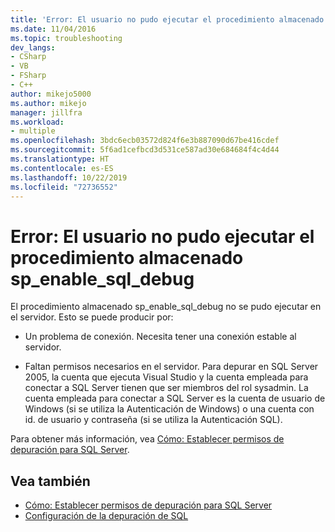 ```yaml
---
title: 'Error: El usuario no pudo ejecutar el procedimiento almacenado sp_enable_sql_debug | Microsoft Docs'
ms.date: 11/04/2016
ms.topic: troubleshooting
dev_langs:
- CSharp
- VB
- FSharp
- C++
author: mikejo5000
ms.author: mikejo
manager: jillfra
ms.workload:
- multiple
ms.openlocfilehash: 3bdc6ecb03572d824f6e3b887090d67be416cdef
ms.sourcegitcommit: 5f6ad1cefbcd3d531ce587ad30e684684f4c4d44
ms.translationtype: HT
ms.contentlocale: es-ES
ms.lasthandoff: 10/22/2019
ms.locfileid: "72736552"
---
```

# <a name="error-user-could-not-execute-stored-procedure-sp_enable_sql_debug"></a>Error: El usuario no pudo ejecutar el procedimiento almacenado sp_enable_sql_debug

El procedimiento almacenado sp_enable_sql_debug no se pudo ejecutar en el servidor. Esto se puede producir por:

- Un problema de conexión. Necesita tener una conexión estable al servidor.

- Faltan permisos necesarios en el servidor. Para depurar en SQL Server 2005, la cuenta que ejecuta Visual Studio y la cuenta empleada para conectar a SQL Server tienen que ser miembros del rol sysadmin. La cuenta empleada para conectar a SQL Server es la cuenta de usuario de Windows (si se utiliza la Autenticación de Windows) o una cuenta con id. de usuario y contraseña (si se utiliza la Autenticación SQL).

Para obtener más información, vea [Cómo: Establecer permisos de depuración para SQL Server](https://msdn.microsoft.com/84e088d0-0409-41d4-841b-f5d4b0fda414).

## <a name="see-also"></a>Vea también

- [Cómo: Establecer permisos de depuración para SQL Server](https://msdn.microsoft.com/84e088d0-0409-41d4-841b-f5d4b0fda414)
- [Configuración de la depuración de SQL](/previous-versions/visualstudio/visual-studio-2010/s4sszxst\(v\=vs.100\))